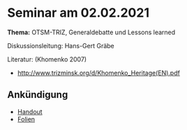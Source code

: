 # Seminar am 02.02.2021

__Thema:__ OTSM-TRIZ, Generaldebatte und Lessons learned

Diskussionsleitung: Hans-Gert Gräbe

Literatur: (Khomenko 2007)
* <http://www.trizminsk.org/d/Khomenko_Heritage(EN).pdf>

## Ankündigung

* [Handout](Graebe-20210202.pdf)
* [Folien](Folien.pdf)
